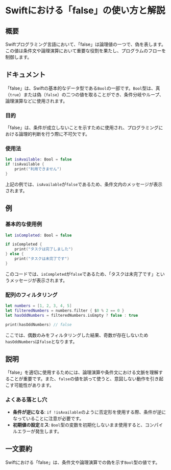 <!--
Meta Description: # Swiftにおける「false」の使い方と解説 ## 概要 Swiftプログラミング言語において、「false」は論理値の一つで、偽を表します。この値は条件文や論理演算において重要な役割を果たし、プログラムのフローを制御します。 ## ドキュメント 「false」は、Swiftの基本的なデータ型...
Meta Keywords: false, bool, let, isavailable, print
-->

# Swiftにおける「false」の使い方と解説

## 概要
Swiftプログラミング言語において、「false」は論理値の一つで、偽を表します。この値は条件文や論理演算において重要な役割を果たし、プログラムのフローを制御します。

## ドキュメント
「false」は、Swiftの基本的なデータ型である`Bool`の一部です。`Bool`型は、真（`true`）または偽（`false`）の二つの値を取ることができ、条件分岐やループ、論理演算などに使用されます。

### 目的
「false」は、条件が成立しないことを示すために使用され、プログラミングにおける論理的判断を行う際に不可欠です。

### 使用法
```swift
let isAvailable: Bool = false
if !isAvailable {
    print("利用できません")
}
```
上記の例では、`isAvailable`が`false`であるため、条件文内のメッセージが表示されます。

## 例
### 基本的な使用例
```swift
let isCompleted: Bool = false

if isCompleted {
    print("タスクは完了しました")
} else {
    print("タスクは未完了です")
}
```
このコードでは、`isCompleted`が`false`であるため、「タスクは未完了です」というメッセージが表示されます。

### 配列のフィルタリング
```swift
let numbers = [1, 2, 3, 4, 5]
let filteredNumbers = numbers.filter { $0 % 2 == 0 }
let hasOddNumbers = filteredNumbers.isEmpty ? false : true

print(hasOddNumbers) // false
```
ここでは、偶数のみをフィルタリングした結果、奇数が存在しないため`hasOddNumbers`は`false`となります。

## 説明
「false」を適切に使用するためには、論理演算や条件文における文脈を理解することが重要です。また、`false`の値を誤って使うと、意図しない動作を引き起こす可能性があります。

### よくある落とし穴
- **条件が逆になる**: `if !isAvailable`のように否定形を使用する際、条件が逆になっていることに注意が必要です。
- **初期値の設定ミス**: `Bool`型の変数を初期化しないまま使用すると、コンパイルエラーが発生します。

## 一文要約
Swiftにおける「false」は、条件文や論理演算での偽を示す`Bool`型の値です。